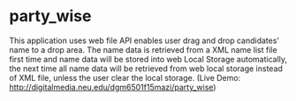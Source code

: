 # party_wise
This application uses web file API enables user drag and drop candidates’ name to a drop area. The name data is retrieved from a XML name list file first time and name data will be stored into web Local Storage automatically, the next time all name data will be retrieved from web local storage instead of XML file, unless the user clear the local storage. (Live Demo: http://digitalmedia.neu.edu/dgm6501f15mazi/party_wise)
